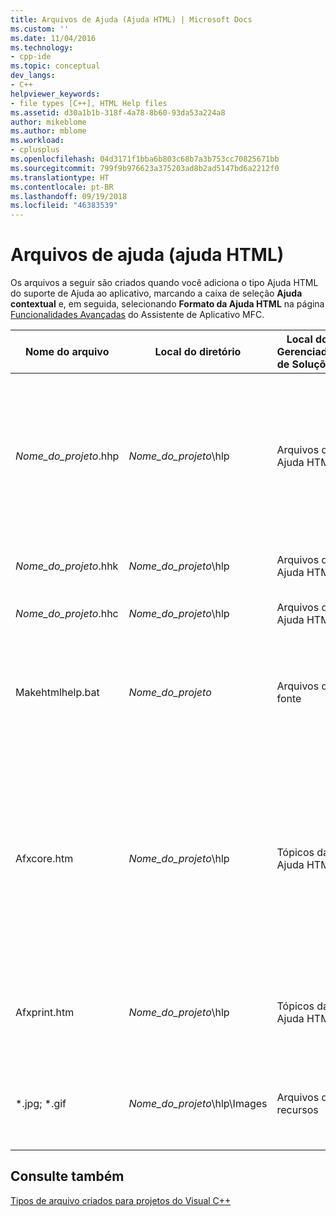 ```yaml
---
title: Arquivos de Ajuda (Ajuda HTML) | Microsoft Docs
ms.custom: ''
ms.date: 11/04/2016
ms.technology:
- cpp-ide
ms.topic: conceptual
dev_langs:
- C++
helpviewer_keywords:
- file types [C++], HTML Help files
ms.assetid: d30a1b1b-318f-4a78-8b60-93da53a224a8
author: mikeblome
ms.author: mblome
ms.workload:
- cplusplus
ms.openlocfilehash: 04d3171f1bba6b803c68b7a3b753cc70825671bb
ms.sourcegitcommit: 799f9b976623a375203ad8b2ad5147bd6a2212f0
ms.translationtype: HT
ms.contentlocale: pt-BR
ms.lasthandoff: 09/19/2018
ms.locfileid: "46383539"
---
```

# <a name="help-files-html-help"></a>Arquivos de ajuda (ajuda HTML)

Os arquivos a seguir são criados quando você adiciona o tipo Ajuda HTML do suporte de Ajuda ao aplicativo, marcando a caixa de seleção **Ajuda contextual** e, em seguida, selecionando **Formato da Ajuda HTML** na página [Funcionalidades Avançadas](../mfc/reference/advanced-features-mfc-application-wizard.md) do Assistente de Aplicativo MFC.

|Nome do arquivo|Local do diretório|Local do Gerenciador de Soluções|Descrição|
|---------------|------------------------|--------------------------------|-----------------|
|*Nome_do_projeto*.hhp|*Nome_do_projeto*\hlp|Arquivos da Ajuda HTML|O arquivo de projeto da Ajuda. Ele contém os dados necessários para compilar os arquivos de Ajuda em um arquivo .hxs ou .chm.|
|*Nome_do_projeto*.hhk|*Nome_do_projeto*\hlp|Arquivos da Ajuda HTML|Contém um índice dos tópicos da Ajuda.|
|*Nome_do_projeto*.hhc|*Nome_do_projeto*\hlp|Arquivos da Ajuda HTML|O conteúdo do projeto da Ajuda.|
|Makehtmlhelp.bat|*Nome_do_projeto*|Arquivos de fonte|Usado pelo sistema para compilar o projeto da Ajuda quando o projeto é compilado.|
|Afxcore.htm|*Nome_do_projeto*\hlp|Tópicos da Ajuda HTML|Contém tópicos da Ajuda padrão para comandos MFC padrão e objetos de tela. Adicione seus próprios tópicos da Ajuda a esse arquivo.|
|Afxprint.htm|*Nome_do_projeto*\hlp|Tópicos da Ajuda HTML|Contém os tópicos da Ajuda para os comandos de impressão.|
|*.jpg; \*.gif|*Nome_do_projeto*\hlp\Images|Arquivos de recursos|Contém as imagens para os tópicos do arquivo de Ajuda gerados.|

## <a name="see-also"></a>Consulte também

[Tipos de arquivo criados para projetos do Visual C++](../ide/file-types-created-for-visual-cpp-projects.md)